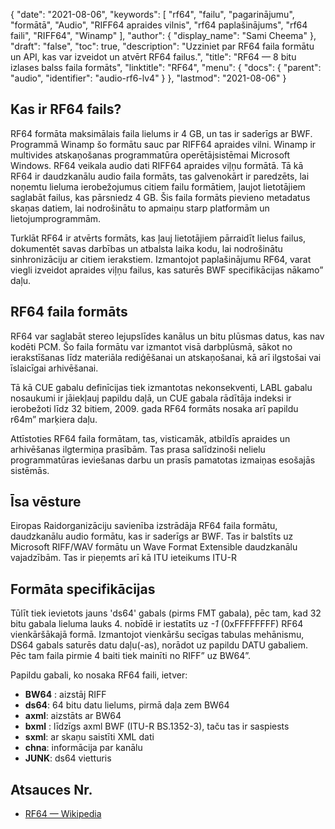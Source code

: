 {
  "date": "2021-08-06",
  "keywords": [
"rf64",
"failu",
"pagarinājumu",
"formātā",
"Audio",
"RIFF64 apraides vilnis",
"rf64 paplašinājums",
"rf64 faili",
"RIFF64",
"Winamp"
],
  "author": {
    "display_name": "Sami Cheema"
},
  "draft": "false",
  "toc": true,
  "description": "Uzziniet par RF64 faila formātu un API, kas var izveidot un atvērt RF64 failus.",
  "title": "RF64 — 8 bitu izlases balss faila formāts",
  "linktitle": "RF64",
  "menu": {
    "docs": {
      "parent": "audio",
      "identifier": "audio-rf6-lv4"
}
},
  "lastmod": "2021-08-06"
}

## Kas ir RF64 fails? ##

RF64 formāta maksimālais faila lielums ir 4 GB, un tas ir saderīgs ar BWF. Programmā Winamp šo formātu sauc par RIFF64 apraides vilni. Winamp ir multivides atskaņošanas programmatūra operētājsistēmai Microsoft Windows. RF64 veikala audio dati RIFF64 apraides viļņu formātā. Tā kā RF64 ir daudzkanālu audio faila formāts, tas galvenokārt ir paredzēts, lai noņemtu lieluma ierobežojumus citiem failu formātiem, ļaujot lietotājiem saglabāt failus, kas pārsniedz 4 GB. Šis faila formāts pievieno metadatus skaņas datiem, lai nodrošinātu to apmaiņu starp platformām un lietojumprogrammām.

Turklāt RF64 ir atvērts formāts, kas ļauj lietotājiem pārraidīt lielus failus, dokumentēt savas darbības un atbalsta laika kodu, lai nodrošinātu sinhronizāciju ar citiem ierakstiem. Izmantojot paplašinājumu RF64, varat viegli izveidot apraides viļņu failus, kas saturēs BWF specifikācijas nākamo” daļu.


## RF64 faila formāts ##

RF64 var saglabāt stereo lejupslīdes kanālus un bitu plūsmas datus, kas nav kodēti PCM. Šo faila formātu var izmantot visā darbplūsmā, sākot no ierakstīšanas līdz materiāla rediģēšanai un atskaņošanai, kā arī ilgstošai vai īslaicīgai arhivēšanai.

Tā kā CUE gabalu definīcijas tiek izmantotas nekonsekventi, LABL gabalu nosaukumi ir jāiekļauj papildu daļā, un CUE gabala rādītāja indeksi ir ierobežoti līdz 32 bitiem, 2009. gada RF64 formāts nosaka arī papildu r64m” marķiera daļu.

Attīstoties RF64 faila formātam, tas, visticamāk, atbildīs apraides un arhivēšanas ilgtermiņa prasībām. Tas prasa salīdzinoši nelielu programmatūras ieviešanas darbu un prasīs pamatotas izmaiņas esošajās sistēmās.

## Īsa vēsture ##

Eiropas Raidorganizāciju savienība izstrādāja RF64 faila formātu, daudzkanālu audio formātu, kas ir saderīgs ar BWF. Tas ir balstīts uz Microsoft RIFF/WAV formātu un Wave Format Extensible daudzkanālu vajadzībām. Tas ir pieņemts arī kā ITU ieteikums ITU-R


## Formāta specifikācijas ##

Tūlīt tiek ievietots jauns 'ds64' gabals (pirms FMT gabala), pēc tam, kad 32 bitu gabala lieluma lauks 4. nobīdē ir iestatīts uz *-1* (0xFFFFFFFF) RF64 vienkāršākajā formā. Izmantojot vienkāršu secīgas tabulas mehānismu, DS64 gabals saturēs datu daļu(-as), norādot uz papildu DATU gabaliem. Pēc tam faila pirmie 4 baiti tiek mainīti no RIFF” uz BW64”.

Papildu gabali, ko nosaka RF64 faili, ietver:

- **BW64** : aizstāj RIFF
- **ds64**: 64 bitu datu lielums, pirmā daļa zem BW64
- **axml**: aizstāts ar BW64
- **bxml** : līdzīgs axml BWF (ITU-R BS.1352-3), taču tas ir saspiests
- **sxml**: ar skaņu saistīti XML dati
- **chna**: informācija par kanālu
- **JUNK**: ds64 vietturis

## Atsauces Nr.

* [RF64 — Wikipedia](https://en.wikipedia.org/wiki/RF64)


